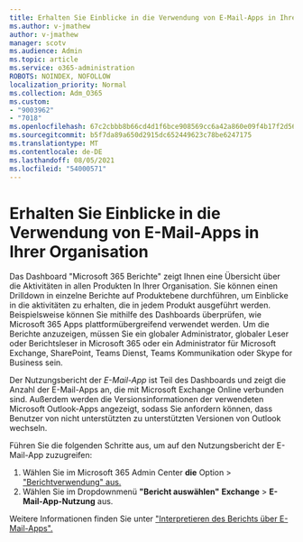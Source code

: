 ```yaml
---
title: Erhalten Sie Einblicke in die Verwendung von E-Mail-Apps in Ihrer Organisation
ms.author: v-jmathew
author: v-jmathew
manager: scotv
ms.audience: Admin
ms.topic: article
ms.service: o365-administration
ROBOTS: NOINDEX, NOFOLLOW
localization_priority: Normal
ms.collection: Adm_O365
ms.custom:
- "9003962"
- "7018"
ms.openlocfilehash: 67c2cbbb8b66cd4d1f6bce908569cc6a42a860e09f4b17f2d564aba724d0fc41
ms.sourcegitcommit: b5f7da89a650d2915dc652449623c78be6247175
ms.translationtype: MT
ms.contentlocale: de-DE
ms.lasthandoff: 08/05/2021
ms.locfileid: "54000571"
---
```

# <a name="gain-insight-into-the-use-of-email-apps-in-your-organization"></a>Erhalten Sie Einblicke in die Verwendung von E-Mail-Apps in Ihrer Organisation

Das Dashboard "Microsoft 365 Berichte" zeigt Ihnen eine Übersicht über die Aktivitäten in allen Produkten In Ihrer Organisation. Sie können einen Drilldown in einzelne Berichte auf Produktebene durchführen, um Einblicke in die aktivitäten zu erhalten, die in jedem Produkt ausgeführt werden. Beispielsweise können Sie mithilfe des Dashboards überprüfen, wie Microsoft 365 Apps plattformübergreifend verwendet werden. Um die Berichte anzuzeigen, müssen Sie ein globaler Administrator, globaler Leser oder Berichtsleser in Microsoft 365 oder ein Administrator für Microsoft Exchange, SharePoint, Teams Dienst, Teams Kommunikation oder Skype for Business sein.

Der Nutzungsbericht der *E-Mail-App* ist Teil des Dashboards und zeigt die Anzahl der E-Mail-Apps an, die mit Microsoft Exchange Online verbunden sind. Außerdem werden die Versionsinformationen der verwendeten Microsoft Outlook-Apps angezeigt, sodass Sie anfordern können, dass Benutzer von nicht unterstützten zu unterstützten Versionen von Outlook wechseln.

Führen Sie die folgenden Schritte aus, um auf den Nutzungsbericht der E-Mail-App zuzugreifen:

1. Wählen Sie im Microsoft 365 Admin Center **die** Option  >  ["Berichtverwendung" aus.](https://go.microsoft.com/fwlink/?linkid=2140342)
2. Wählen Sie im Dropdownmenü **"Bericht auswählen"** **Exchange**  >  **E-Mail-App-Nutzung** aus.

Weitere Informationen finden Sie unter ["Interpretieren des Berichts über E-Mail-Apps".](https://go.microsoft.com/fwlink/?linkid=2140508)
